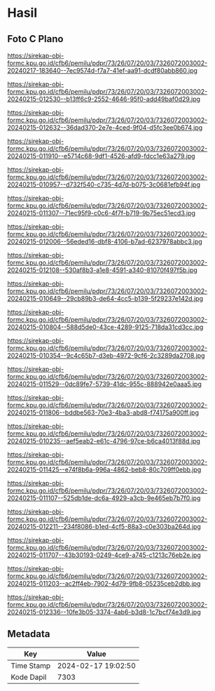 # Hasil

## Foto C Plano

https://sirekap-obj-formc.kpu.go.id/cfb6/pemilu/pdpr/73/26/07/20/03/7326072003002-20240217-183640--7ec9574d-f7a7-41ef-aa91-dcdf80abb860.jpg

https://sirekap-obj-formc.kpu.go.id/cfb6/pemilu/pdpr/73/26/07/20/03/7326072003002-20240215-012530--b13ff6c9-2552-4646-95f0-add49baf0d29.jpg

https://sirekap-obj-formc.kpu.go.id/cfb6/pemilu/pdpr/73/26/07/20/03/7326072003002-20240215-012632--36dad370-2e7e-4ced-9f04-d5fc3ee0b674.jpg

https://sirekap-obj-formc.kpu.go.id/cfb6/pemilu/pdpr/73/26/07/20/03/7326072003002-20240215-011910--e5714c68-9df1-4526-afd9-fdcc1e63a279.jpg

https://sirekap-obj-formc.kpu.go.id/cfb6/pemilu/pdpr/73/26/07/20/03/7326072003002-20240215-010957--d732f540-c735-4d7d-b075-3c0681efb94f.jpg

https://sirekap-obj-formc.kpu.go.id/cfb6/pemilu/pdpr/73/26/07/20/03/7326072003002-20240215-011307--71ec95f9-c0c6-4f7f-b719-9b75ec51ecd3.jpg

https://sirekap-obj-formc.kpu.go.id/cfb6/pemilu/pdpr/73/26/07/20/03/7326072003002-20240215-012006--56eded16-dbf8-4106-b7ad-6237978abbc3.jpg

https://sirekap-obj-formc.kpu.go.id/cfb6/pemilu/pdpr/73/26/07/20/03/7326072003002-20240215-012108--530af8b3-a1e8-4591-a340-81070f497f5b.jpg

https://sirekap-obj-formc.kpu.go.id/cfb6/pemilu/pdpr/73/26/07/20/03/7326072003002-20240215-010649--29cb89b3-de64-4cc5-b139-5f29237e142d.jpg

https://sirekap-obj-formc.kpu.go.id/cfb6/pemilu/pdpr/73/26/07/20/03/7326072003002-20240215-010804--588d5de0-43ce-4289-9125-718da31cd3cc.jpg

https://sirekap-obj-formc.kpu.go.id/cfb6/pemilu/pdpr/73/26/07/20/03/7326072003002-20240215-010354--9c4c65b7-d3eb-4972-9cf6-2c3289da2708.jpg

https://sirekap-obj-formc.kpu.go.id/cfb6/pemilu/pdpr/73/26/07/20/03/7326072003002-20240215-011529--0dc89fe7-5739-41dc-955c-888942e0aaa5.jpg

https://sirekap-obj-formc.kpu.go.id/cfb6/pemilu/pdpr/73/26/07/20/03/7326072003002-20240215-011806--bddbe563-70e3-4ba3-abd8-f74175a900ff.jpg

https://sirekap-obj-formc.kpu.go.id/cfb6/pemilu/pdpr/73/26/07/20/03/7326072003002-20240215-010235--aef5eab2-e61c-4796-97ce-b6ca4013f88d.jpg

https://sirekap-obj-formc.kpu.go.id/cfb6/pemilu/pdpr/73/26/07/20/03/7326072003002-20240215-011425--e74f8b6a-996a-4862-beb8-80c709ff0ebb.jpg

https://sirekap-obj-formc.kpu.go.id/cfb6/pemilu/pdpr/73/26/07/20/03/7326072003002-20240215-011107--525db1de-dc6a-4929-a3cb-9e465eb7b7f0.jpg

https://sirekap-obj-formc.kpu.go.id/cfb6/pemilu/pdpr/73/26/07/20/03/7326072003002-20240215-012211--234f8086-b1ed-4cf5-88a3-c0e303ba264d.jpg

https://sirekap-obj-formc.kpu.go.id/cfb6/pemilu/pdpr/73/26/07/20/03/7326072003002-20240215-011707--43b30193-0249-4ce9-a745-c1213c76eb2e.jpg

https://sirekap-obj-formc.kpu.go.id/cfb6/pemilu/pdpr/73/26/07/20/03/7326072003002-20240215-011203--ac2ff4eb-7902-4d79-9fb8-05235ceb2dbb.jpg

https://sirekap-obj-formc.kpu.go.id/cfb6/pemilu/pdpr/73/26/07/20/03/7326072003002-20240215-012336--10fe3b05-3374-4ab6-b3d8-1c7bcf74e3d9.jpg


## Metadata

| Key        | Value               |
| ---------- | ------------------- |
| Time Stamp | 2024-02-17 19:02:50 |
| Kode Dapil | 7303                |




